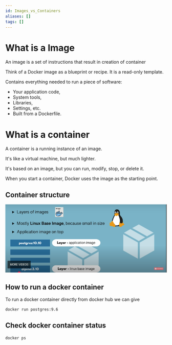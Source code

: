 ```yaml
---
id: Images_vs_Containers
aliases: []
tags: []
---
```



# What is a Image 

An image is a set of instructions that result in creation of container 

Think of a Docker image as a blueprint or recipe. It is a read-only template.

Contains everything needed to run a piece of software:

-   Your application code,
-   System tools,
-   Libraries,
-   Settings, etc.
-   Built from a Dockerfile.

# What is a container 

A container is a running instance of an image.

It's like a virtual machine, but much lighter.

It's based on an image, but you can run, modify, stop, or delete it.

When you start a container, Docker uses the image as the starting point.


## Container structure 


![](../assets/Container_Structure.png)
## How to run a docker container 

To run a docker container directly from docker hub we can give 

```bash
docker run postgres:9.6
```

## Check docker container status 

```bash
docker ps
```
